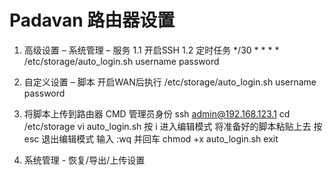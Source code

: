 # Padavan 路由器设置

1.	高级设置 – 系统管理 – 服务
1.1 开启SSH
1.2 定时任务
*/30 * * * * /etc/storage/auto_login.sh username password

2.	自定义设置 – 脚本
开启WAN后执行
/etc/storage/auto_login.sh username password

3.	将脚本上传到路由器
CMD 管理员身份
ssh admin@192.168.123.1
cd /etc/storage
vi auto_login.sh
按 i 进入编辑模式
将准备好的脚本粘贴上去
按 esc 退出编辑模式
输入 :wq 并回车
chmod +x auto_login.sh
exit

4.	系统管理 - 恢复/导出/上传设置

